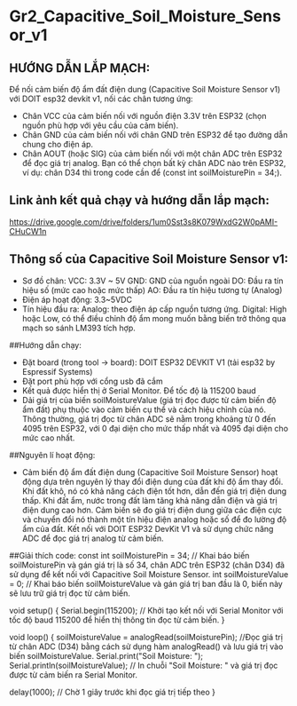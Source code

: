 # Gr2_Capacitive_Soil_Moisture_Sensor_v1

## HƯỚNG DẪN LẮP MẠCH:
Để nối cảm biến độ ẩm đất điện dung (Capacitive Soil Moisture Sensor v1) với DOIT esp32 devkit v1, nối các chân tương ứng:
+ Chân VCC của cảm biến nối với nguồn điện 3.3V trên ESP32 (chọn nguồn phù hợp với yêu cầu của cảm biến).
+ Chân GND của cảm biến nối với chân GND trên ESP32 để tạo đường dẫn chung cho điện áp.
+ Chân AOUT (hoặc SIG) của cảm biến nối với một chân ADC trên ESP32 để đọc giá trị analog. Bạn có thể chọn bất kỳ chân ADC nào trên ESP32, ví dụ: chân D34 thì trong code cần để (const int soilMoisturePin = 34;).

## Link ảnh kết quả chạy và hướng dẫn lắp mạch: 
https://drive.google.com/drive/folders/1um0Sst3s8K079WxdG2W0pAMI-CHuCW1n

## Thông số của Capacitive Soil Moisture Sensor v1:
+ Sơ đồ chân: 
VCC: 3.3V ~ 5V
GND: GND của nguồn ngoài
DO: Đầu ra tín hiệu số (mức cao hoặc mức thấp)
AO: Đầu ra tín hiệu tương tự (Analog)
+ Điện áp hoạt động: 3.3~5VDC
+ Tín hiệu đầu ra:
Analog: theo điện áp cấp nguồn tương ứng.
Digital: High hoặc Low, có thể điều chỉnh độ ẩm mong muốn bằng biến trở thông qua mạch so sánh LM393 tích hợp.


##Hướng dẫn chạy:
+ Đặt board (trong tool -> board): DOIT ESP32 DEVKIT V1 (tải esp32 by Espressif Systems)
+ Đặt port phù hợp với cổng usb đã cắm
+ Kết quả được hiển thị ở Serial Monitor. Để tốc độ là 115200 baud
+ Dải giá trị của biến soilMoistureValue (giá trị đọc được từ cảm biến độ ẩm đất) phụ thuộc vào cảm biến cụ thể và cách hiệu chỉnh của nó. Thông thường, giá trị đọc từ chân ADC sẽ nằm trong khoảng từ 0 đến 4095 trên ESP32, với 0 đại diện cho mức thấp nhất và 4095 đại diện cho mức cao nhất.

##Nguyên lí hoạt động:
+ Cảm biến độ ẩm đất điện dung (Capacitive Soil Moisture Sensor) hoạt động dựa trên nguyên lý thay đổi điện dung của đất khi độ ẩm thay đổi. Khi đất khô, nó có khả năng cách điện tốt hơn, dẫn đến giá trị điện dung thấp. Khi đất ẩm, nước trong đất làm tăng khả năng dẫn điện và giá trị điện dung cao hơn. Cảm biến sẽ đo giá trị điện dung giữa các điện cực và chuyển đổi nó thành một tín hiệu điện analog hoặc số để đo lường độ ẩm của đất. Kết nối với  DOIT ESP32 DevKit V1 và sử dụng chức năng ADC để đọc giá trị analog từ cảm biến.
 
##Giải thích code: 
const int soilMoisturePin = 34;  // Khai báo biến soilMoisturePin và gán giá trị là số 34, chân ADC trên ESP32 (chân D34) đã sử dụng để kết nối với Capacitive Soil Moisture Sensor.
int soilMoistureValue = 0; // Khai báo biến soilMoistureValue và gán giá trị ban đầu là 0, biến này sẽ lưu trữ giá trị đọc từ cảm biến.

void setup() {
  Serial.begin(115200);  // Khởi tạo kết nối với Serial Monitor với tốc độ baud 115200 để hiển thị thông tin đọc từ cảm biến.
}

void loop() {
  soilMoistureValue = analogRead(soilMoisturePin);  //Đọc giá trị từ chân ADC (D34) bằng cách sử dụng hàm analogRead() và lưu giá trị vào biến soilMoistureValue.
  Serial.print("Soil Moisture: ");
  Serial.println(soilMoistureValue);  // In chuỗi "Soil Moisture: " và giá trị đọc được từ cảm biến ra Serial Monitor.

  delay(1000);  // Chờ 1 giây trước khi đọc giá trị tiếp theo
}


